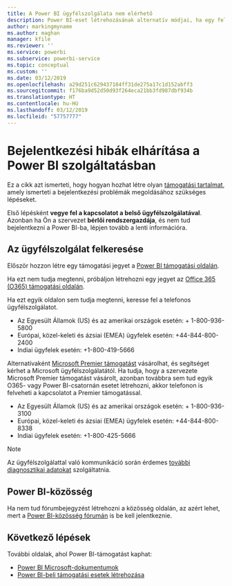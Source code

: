 ```yaml
---
title: A Power BI ügyfélszolgálata nem elérhető
description: Power BI-eset létrehozásának alternatív módjai, ha egy felhasználó nem tud bejelentkezni
author: markingmyname
ms.author: maghan
manager: kfile
ms.reviewer: ''
ms.service: powerbi
ms.subservice: powerbi-service
ms.topic: conceptual
ms.custom: ''
ms.date: 03/12/2019
ms.openlocfilehash: a29d251c629437184ff31de275a17c1d152abff3
ms.sourcegitcommit: f176ba9d52d50d93f264eca21bb3fd987dbf934b
ms.translationtype: HT
ms.contentlocale: hu-HU
ms.lasthandoff: 03/12/2019
ms.locfileid: "57757777"
---
```

# <a name="troubleshooting-sign-in-issues-for-power-bi"></a>Bejelentkezési hibák elhárítása a Power BI szolgáltatásban

Ez a cikk azt ismerteti, hogy hogyan hozhat létre olyan [támogatási tartalmat](https://powerbi.microsoft.com/support/), amely ismerteti a bejelentkezési problémák megoldásához szükséges lépéseket.

Első lépésként **vegye fel a kapcsolatot a belső ügyfélszolgálatával**. Azonban ha Ön a szervezet **bérlői rendszergazdája**, és nem tud bejelentkezni a Power BI-ba, lépjen tovább a lenti információra.

## <a name="engage-the-support-team"></a>Az ügyfélszolgálat felkeresése

Először hozzon létre egy támogatási jegyet a [Power BI támogatási oldalán](https://powerbi.microsoft.com/en-us/support/).

Ha ezt nem tudja megtenni, próbáljon létrehozni egy jegyet az [Office 365 (O365) támogatási oldalán](https://support.office.com/home/contact).

Ha ezt egyik oldalon sem tudja megtenni, keresse fel a telefonos ügyfélszolgálatot.
* Az Egyesült Államok (US) és az amerikai országok esetén: + 1-800-936-5800
* Európai, közel-keleti és ázsiai (EMEA) ügyfelek esetén: +44-844-800-2400
* Indiai ügyfelek esetén: +1-800-419-5666

Alternatívaként [Microsoft Premier támogatást](https://support.microsoft.com/premier) vásárolhat, és segítséget kérhet a Microsoft ügyfélszolgálatától. Ha tudja, hogy a szervezete Microsoft Premier támogatást vásárolt, azonban továbbra sem tud egyik O365- vagy Power BI-csatornán esetet létrehozni, akkor telefonon is felveheti a kapcsolatot a Premier támogatással.
* Az Egyesült Államok (US) és az amerikai országok esetén: + 1-800-936-3100
* Európai, közel-keleti és ázsiai (EMEA) ügyfelek esetén: +44-844-800-8338
* Indiai ügyfelek esetén: +1-800-425-5666

> [!Note]
> Az ügyfélszolgálattal való kommunikáció során érdemes [további diagnosztikai adatokat](service-admin-capturing-additional-diagnostic-information-for-power-bi.md) szolgáltatnia.

## <a name="power-bi-community"></a>Power BI-közösség

Ha nem tud fórumbejegyzést létrehozni a közösség oldalán, az azért lehet, mert a [Power BI-közösség fórumán](https://community.powerbi.com/) is be kell jelentkeznie.

## <a name="next-steps"></a>Következő lépések

További oldalak, ahol Power BI-támogatást kaphat:

* [Power BI Microsoft-dokumentumok](https://docs.microsoft.com/power-bi/)
* [Power BI-beli támogatási esetek létrehozása](https://blogs.msdn.microsoft.com/charles_sterling/2017/12/01/creating-power-bi-support-cases/)

